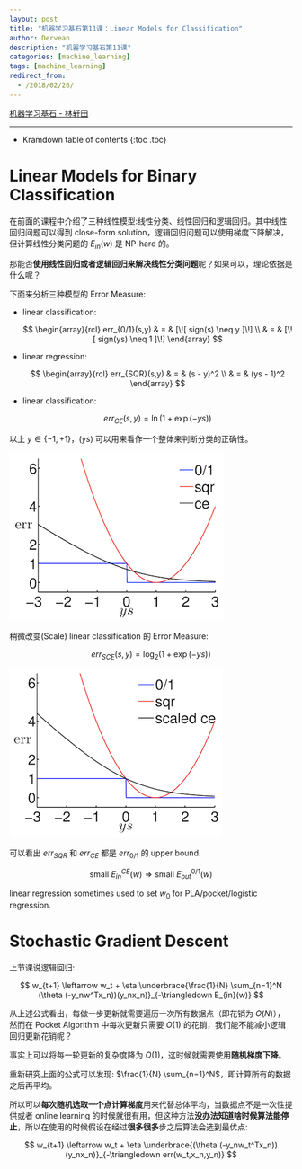 ```yaml
---
layout: post
title: "机器学习基石第11课：Linear Models for Classification"
author: Dervean
description: "机器学习基石第11课"
categories: [machine_learning]
tags: [machine_learning]
redirect_from:
  - /2018/02/26/
---
```


[机器学习基石 - 林轩田](https://www.csie.ntu.edu.tw/~htlin/course/mlfound17fall/)

---

* Kramdown table of contents
{:toc .toc}

# Linear Models for Binary Classification

在前面的课程中介绍了三种线性模型:线性分类、线性回归和逻辑回归。其中线性回归问题可以得到 close-form solution，逻辑回归问题可以使用梯度下降解决，但计算线性分类问题的 $E_{in}(w)$ 是 NP-hard 的。

那能否**使用线性回归或者逻辑回归来解决线性分类问题**呢？如果可以，理论依据是什么呢？

下面来分析三种模型的 Error Measure:

- linear classification: 

  $$
  \begin{array}{rcl}
  err_{0/1}(s,y) & = & [\![ sign(s) \neq y ]\!] \\
  				 & = & [\![ sign(ys) \neq 1 ]\!]
  \end{array}
  $$

- linear regression: 

  $$
  \begin{array}{rcl}
  err_{SQR}(s,y) & = & (s - y)^2 \\
  				 & = & (ys - 1)^2
  \end{array}
  $$

- linear classification: 

  $$
  err_{CE}(s,y) = \ln(1 + \exp(-ys))
  $$

以上 $y \in \{-1,+1\}$，$(ys)$ 可以用来看作一个整体来判断分类的正确性。

![linear-models-for-classification-1](/images/machine-learning-foundations/linear-models-for-classification-1.png "Error Bound")

稍微改变(Scale) linear classification 的 Error Measure:

$$
err_{SCE}(s,y) = \log_2(1 + \exp(-ys))
$$

![linear-models-for-classification-2](/images/machine-learning-foundations/linear-models-for-classification-2.png "Error Bound")

可以看出 $err_{SQR}$ 和 $err_{CE}$ 都是 $err_{0/1}$ 的 upper bound.

$$
\text{small } E_{in}^{CE}(w) \Longrightarrow \text{small } E_{out}^{0/1}(w)
$$

linear regression sometimes used to set $w_0$ for PLA/pocket/logistic regression.

# Stochastic Gradient Descent

上节课说逻辑回归:

$$
w_{t+1} \leftarrow w_t + \eta \underbrace{\frac{1}{N} \sum_{n=1}^N (\theta (-y_nw^Tx_n))(y_nx_n)}_{-\triangledown E_{in}(w)}
$$

从上述公式看出，每做一步更新就需要遍历一次所有数据点（即花销为 $O(N)$），然而在 Pocket Algorithm 中每次更新只需要 $O(1)$ 的花销，我们能不能减小逻辑回归更新花销呢？

事实上可以将每一轮更新的复杂度降为 $O(1)$，这时候就需要使用**随机梯度下降**。

重新研究上面的公式可以发现: $\frac{1}{N} \sum_{n=1}^N$，即计算所有的数据之后再平均。

所以可以**每次随机选取一个点计算梯度**用来代替总体平均，当数据点不是一次性提供或者 online learning 的时候就很有用，但这种方法**没办法知道啥时候算法能停止**，所以在使用的时候假设在经过**很多很多**步之后算法会选到最优点:

$$
w_{t+1} \leftarrow w_t + \eta \underbrace{(\theta (-y_nw_t^Tx_n))(y_nx_n)}_{-\triangledown err(w_t,x_n,y_n)}
$$
































